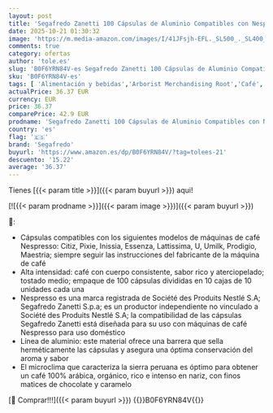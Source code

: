 ```yaml
---
layout: post
title: 'Segafredo Zanetti 100 Cápsulas de Aluminio Compatibles con Nespresso Café Perú  Rico y Aterciopelado  10 Cajas de 10 Cápsulas  - Adecuadas para Máquinas Nespresso Original'
date: 2025-10-21 01:30:32
image: 'https://m.media-amazon.com/images/I/41JFsjh-EFL._SL500_._SL400_.jpg'
comments: true
category: ofertas
author: 'tole.es'
slug: 'B0F6YRN84V-es Segafredo Zanetti 100 Cápsulas de Aluminio Compatibles con...'
sku: 'B0F6YRN84V-es'
tags: [ 'Alimentación y bebidas','Arborist Merchandising Root','Café','Café para Nespresso','Café para máquinas Nespresso','Café, té y bebidas','Cápsulas de café','Novedades en Alimentación y bebidas','Self Service','Special Features Stores','dd53b5bc-bcd1-4c9b-ab43-793ed912ccdd_0','dd53b5bc-bcd1-4c9b-ab43-793ed912ccdd_2401','dd53b5bc-bcd1-4c9b-ab43-793ed912ccdd_6001','dd53b5bc-bcd1-4c9b-ab43-793ed912ccdd_8801','dd53b5bc-bcd1-4c9b-ab43-793ed912ccdd_901','nespresso','segafredo','🇪🇸', ]
actualPrice: 36.37 EUR
currency: EUR
price: 36.37
comparePrice: 42.9 EUR
prodname: 'Segafredo Zanetti 100 Cápsulas de Aluminio Compatibles con Nespresso Café Perú  Rico y Aterciopelado  10 Cajas de 10 Cápsulas  - Adecuadas para Máquinas Nespresso Original'
country: 'es'
flag: '🇪🇸'
brand: 'Segafredo'
buyurl: 'https://www.amazon.es/dp/B0F6YRN84V/?tag=tolees-21'
descuento: '15.22'
average: '36.37'
---
```


Tienes [{{< param title >}}]({{< param buyurl >}}) aqui!

[![{{< param prodname >}}]({{< param image >}})]({{< param buyurl >}})

🔎:

- Cápsulas compatibles con los siguientes modelos de máquinas de café Nespresso: Citiz, Pixie, Inissia, Essenza, Lattissima, U, Umilk, Prodigio, Maestria; siempre seguir las instrucciones del fabricante de la máquina de café
- Alta intensidad: café con cuerpo consistente, sabor rico y aterciopelado; tostado medio; empaque de 100 cápsulas divididas en 10 cajas de 10 unidades cada una
- Nespresso es una marca registrada de Société des Produits Nestlé S.A; Segafredo Zanetti S.p.a; es un productor independiente no vinculado a Société des Produits Nestlé S.A; la compatibilidad de las cápsulas Segafredo Zanetti está diseñada para su uso con máquinas de café Nespresso para uso doméstico
- Línea de aluminio: este material ofrece una barrera que sella herméticamente las cápsulas y asegura una óptima conservación del aroma y sabor
- El microclima que caracteriza la sierra peruana es óptimo para obtener un café 100% arábica, orgánico, rico e intenso en nariz, con finos matices de chocolate y caramelo

[🛒 Comprar!!!]({{< param buyurl >}})
{{<world>}}B0F6YRN84V{{</world>}}
